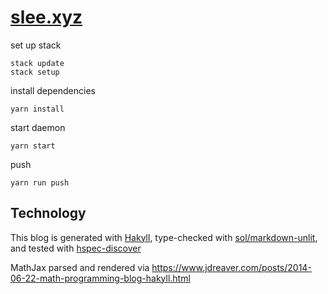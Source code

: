 # [slee.xyz](http://slee.xyz)


set up stack
```
stack update
stack setup
```

install dependencies
```
yarn install
```

start daemon
```
yarn start
```

push
```
yarn run push
```


## Technology
This blog is generated with [Hakyll](https://jaspervdj.be/hakyll/),
type-checked with [sol/markdown-unlit](https://github.com/sol/markdown-unlit),
and tested with [hspec-discover](http://hspec.github.io/hspec-discover.html)

MathJax parsed and rendered via https://www.jdreaver.com/posts/2014-06-22-math-programming-blog-hakyll.html
